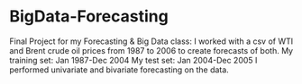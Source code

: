 # BigData-Forecasting
Final Project for my Forecasting & Big Data class: I worked with a csv of WTI and Brent crude oil prices from 1987 to 2006 to create forecasts of both. My training set: Jan 1987-Dec 2004 My test set: Jan 2004-Dec 2005 I performed univariate and bivariate forecasting on the data.

